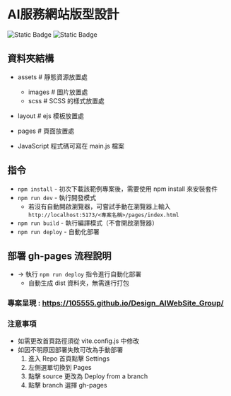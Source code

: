 #  AI服務網站版型設計
![Static Badge](https://img.shields.io/badge/Node-v16_up-blue) ![Static Badge](https://img.shields.io/badge/Vite-v4.2.0-blue)

## 資料夾結構
  - assets # 靜態資源放置處
    - images # 圖片放置處
    - scss # SCSS 的樣式放置處

  - layout # ejs 模板放置處
  - pages # 頁面放置處

- JavaScript 程式碼可寫在 main.js 檔案

## 指令
- `npm install` - 初次下載該範例專案後，需要使用 npm install 來安裝套件
- `npm run dev` - 執行開發模式
  - 若沒有自動開啟瀏覽器，可嘗試手動在瀏覽器上輸入
    `http://localhost:5173/<專案名稱>/pages/index.html`
- `npm run build` - 執行編譯模式（不會開啟瀏覽器）
- `npm run deploy` - 自動化部署

## 部署 gh-pages 流程說明
- -> 執行 `npm run deploy` 指令進行自動化部署
  - 自動生成 dist 資料夾，無需進行打包


### 專案呈現 : <https://105555.github.io/Design_AIWebSite_Group/>

### 注意事項
- 如需更改首頁路徑須從 vite.config.js 中修改
- 如因不明原因部署失敗可改為手動部署
  1. 進入 Repo 首頁點擊 Settings
  2. 左側選單切換到 Pages
  3. 點擊 source 更改為 Deploy from a branch 
  4. 點擊 branch 選擇 gh-pages  
